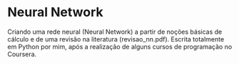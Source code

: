 # Neural Network

Criando uma rede neural (Neural Network) a partir de noções básicas de cálculo e de uma revisão na literatura (revisao_nn.pdf). Escrita totalmente em Python por mim, após a realização de alguns cursos de programação no Coursera.
